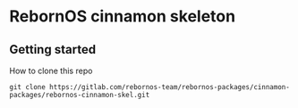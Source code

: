 # RebornOS cinnamon skeleton
## Getting started
How to clone this repo
```
git clone https://gitlab.com/rebornos-team/rebornos-packages/cinnamon-packages/rebornos-cinnamon-skel.git
```

